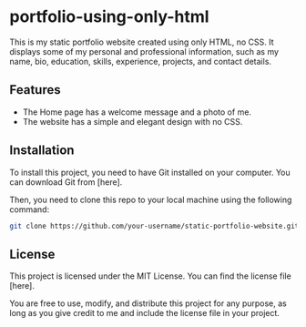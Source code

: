 # portfolio-using-only-html

This is my static portfolio website created using only HTML, no CSS. It displays some of my personal and professional information, such as my name, bio, education, skills, experience, projects, and contact details.

## Features

- The Home page has a welcome message and a photo of me.
- The website has a simple and elegant design with no CSS.

## Installation

To install this project, you need to have Git installed on your computer. You can download Git from [here].

Then, you need to clone this repo to your local machine using the following command:

```bash
git clone https://github.com/your-username/static-portfolio-website.git
```


## License

This project is licensed under the MIT License. You can find the license file [here].

You are free to use, modify, and distribute this project for any purpose, as long as you give credit to me and include the license file in your project.
